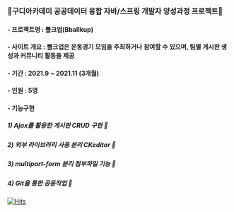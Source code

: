 ### 👻구디아카데미 공공데이터 융합 자바/스프링 개발자 양성과정 프로젝트👻
#### - 프로젝트명 : 뽈크업(Bballkup)
#### - 사이트 개요 : 뽈크업은 운동경기 모임을 주최하거나 참여할 수 있으며, 팀별 게시판 생성과 커뮤니티 활동을 제공
#### - 기간 : 2021.9 ~ 2021.11 (3개월)
#### - 인원 : 5명
#### - 기능구현
#####     1) Ajax를 활용한 게시판 CRUD 구현 🐑
#####     2) 외부 라이브러리 사용 분리 CKeditor 🐑
#####     3) multipart-form 분리 첨부파일 기능 🐑
#####     4) Git을 통한 공동작업 🐑

[![Hits](https://hits.seeyoufarm.com/api/count/incr/badge.svg?url=https%3A%2F%2Fgithub.com%2FYuHyeRi%2Fhit-counter&count_bg=%23E9CED2&title_bg=%23555555&icon=bilibili.svg&icon_color=%23FFF9F9&title=hits&edge_flat=false)](https://hits.seeyoufarm.com)
